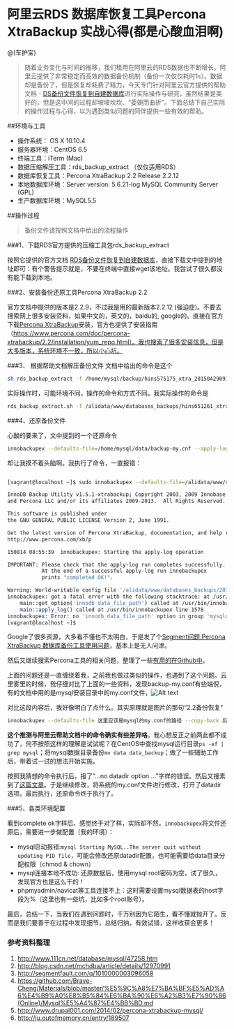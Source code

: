 阿里云RDS 数据库恢复工具Percona XtraBackup 实战心得(都是心酸血泪啊)
===

@(车护宝)

> 随着业务变化与时间的推移，我们租用在阿里云的RDS数据也不断增长。阿里云提供了非常稳定而高效的数据备份机制（备份一次仅仅耗时1s）。数据却是备份了，但是恢复却耗费了精力，今天专门针对阿里云官方提供的帮助文档 - [DS备份文件恢复到自建数据库](http://help.aliyun.com/knowledge_detail/5973700.html?spm=5176.788314901.3.1.cJEBu8)进行实际操作与研究，虽然结果是美好的，但是这中间的过程却坡坡坎坎、“委婉而曲折”。下面总结下自己实际的操作过程与心得，以为遇到类似问题的同伴提供一些有效的帮助。

##环境与工具

+ 操作系统： OS X 10.10.4
+ 服务器环境：CentOS 6.5
+ 终端工具：iTerm (Mac)
+ 数据压缩解压工具：rds_backup_extract （仅仅适用RDS）
+ 数据库恢复工具：Percona XtraBackup 2.2 Release 2.2.12
+ 本地数据库环境：Server version: 5.6.21-log MySQL Community Server (GPL)
+ 生产数据库环境：MySQL5.5


##操作过程

> 备份文件请按照文档中给出的流程操作

###1、下载RDS官方提供的压缩工具包rds_backup_extract

按照它提供的官方文档 [RDS备份文件恢复到自建数据库](http://help.aliyun.com/knowledge_detail/5973700.html?spm=5176.788314901.3.1.cJEBu8)，直接下载文中提到的地址即可：有个警告提示就是，不要在终端中直接wget该地址。我尝试了很久都没有能下载到本地。

###2、安装备份还原工具Percona XtraBackup 2.2

官方文档中提供的版本是2.2.9，不过我是用的最新版本2.2.12 (强迫症)。不要去搜索网上很多安装资料，如果中文的，英文的，baidu的, google的。直接在官方下载[Percona XtraBackup](https://www.percona.com/downloads/XtraBackup/LATEST/)安装，官方也提供了安装指南（https://www.percona.com/doc/percona-xtrabackup/2.2/installation/yum_repo.html）。我也搜索了很多安装信息，但是大多版本，系统环境不一致，所以小心坑。

###3、 根据帮助文档解压备份文件
文档中给出的命令是这个
```bash
sh rds_backup_extract -f /home/mysql/backup/hins575175_xtra_20150429091224.tar.gz -C /home/mysql/data
```
实际操作时，可能环境不同，操作的命令和方式不同。我实际操作的命令是

```bash
rds_backup_extract.sh -f /alidata/www/databases_backups/hins651261_xtra_20150814021723.tar.gz -C /alidata/www/databases_backups/20150814
```

###4、还原备份文件

心酸的要来了，文中提到的一个还原命令
```bash
innobackupex --defaults-file=/home/mysql/data/backup-my.cnf --apply-log /home/mysql/data
```
却让我摸不着头脑啊。我执行了命令，一直报错：
```bash

[vagrant@localhost ~]$ sudo innobackupex --defaults-file=/alidata/www/databases_backups/20150814/backup-my.cnf --apply-log /alidata/www/databases_backups/20150814/

InnoDB Backup Utility v1.5.1-xtrabackup; Copyright 2003, 2009 Innobase Oy
and Percona LLC and/or its affiliates 2009-2013.  All Rights Reserved.

This software is published under
the GNU GENERAL PUBLIC LICENSE Version 2, June 1991.

Get the latest version of Percona XtraBackup, documentation, and help resources:
http://www.percona.com/xb/p

150814 08:55:39  innobackupex: Starting the apply-log operation

IMPORTANT: Please check that the apply-log run completes successfully.
           At the end of a successful apply-log run innobackupex
           prints "completed OK!".

Warning: World-writable config file '/alidata/www/databases_backups/20150814/backup-my.cnf' is ignored
innobackupex: got a fatal error with the following stacktrace: at /usr/bin/innobackupex line 4545
	main::get_option('innodb_data_file_path') called at /usr/bin/innobackupex line 2631
	main::apply_log() called at /usr/bin/innobackupex line 1578
innobackupex: Error: no 'innodb_data_file_path' option in group 'mysqld' in server configuration file '/alidata/www/databases_backups/20150814/backup-my.cnf' at /usr/bin/innobackupex line 4545.
[vagrant@localhost ~]$
```

Google了很多资源，大多看不懂也不太明白，于是发了个[Segment问题:Percona XtraBackup 数据库备份工具使用问题](http://segmentfault.com/q/1010000003096058)，基本上是无人问津。

然后又继续搜索Percona工具的相关问题，整理了一些[有用的在Github中](https://github.com/Brave-Cheng/Materials/blob/master/%E5%9C%A8%E7%BA%BF%E5%AD%A6%E4%B9%A0%E8%B5%84%E6%BA%90%E6%A2%B3%E7%90%86%28Online%29/Mysql%E5%A4%87%E4%BB%BD.md)。

上面的问题还是一直缠绕着我，之前我也做过类似的操作，也遇到了这个问题。云里雾里的时候，我仔细对比了上面的一些资料，发现backup-my.conf有些端倪，有的文档中用的是mysql安装目录中的my.conf文件，![Alt text](./1439548648031.png)

对比这段内容后，我好像明白了点什么。其实原理就是图片的那句“2.2备份恢复”

```bash
innobackupex --defaults-file 这里应该是mysql的my.conf的路径 --copy-back 后面就是备份的路径
```

**这个推测与阿里云帮助文档中的命令确实有些差异咯**。我心想反正之前两此都不成功了，何不按照这样的理解是试试呢？在CentOS中查找mysql运行目录`ps -ef | grep mysql`；将mysql数据目录备份`mv data data_backup`；做了一些辅助工作后，带着试一试的想法开始实施。


按照我猜想的命令执行后，报了"...no datadir option ..."字样的错误。然后又搜素到了[这篇文章](http://blog.csdn.net/mchdba/article/details/12970991)。于是继续修改，将系统的my.conf文件进行修改，打开了datadir选项。最后执行，还原命令终于执行了。


###5、各类环境配置

 看到complete ok字样后，感觉终于对了样，实际却不然。`innobackupex`将文件还原后，需要进一步做配置（我的环境）：
+ mysql启动报错:`mysql Starting MySQL..The server quit without updating PID file`，可能会修改还原datadir配置，也可能需要给data目录分配权限（chmod & chown）
+ mysql连接本地不成功: 还原数据后，使用mysql root密码为空，试了很久，发现官方也是这么干的！
+ phpmyadmin/navicat等工具连接不上：这时需要设置mysql数据表的host字段为%（这里也有一些坑，比如多个root账号）。


最后，总结一下，当我们在遇到问题时，千万别因为它陌生，看不懂就抛开了。反而是我们要善于在过程中发现细节，总结归纳，有效试错，这样收获会更多！


### 参考资料整理

1. http://www.111cn.net/database/mysql/47258.htm
2. http://blog.csdn.net/mchdba/article/details/12970991
3. http://segmentfault.com/q/1010000003096058
4. https://github.com/Brave-Cheng/Materials/blob/master/%E5%9C%A8%E7%BA%BF%E5%AD%A6%E4%B9%A0%E8%B5%84%E6%BA%90%E6%A2%B3%E7%90%86(Online)/Mysql%E5%A4%87%E4%BB%BD.md
5. http://www.drupal001.com/2014/02/percona-xtrabackup-mysql/
6. http://ju.outofmemory.cn/entry/189507
